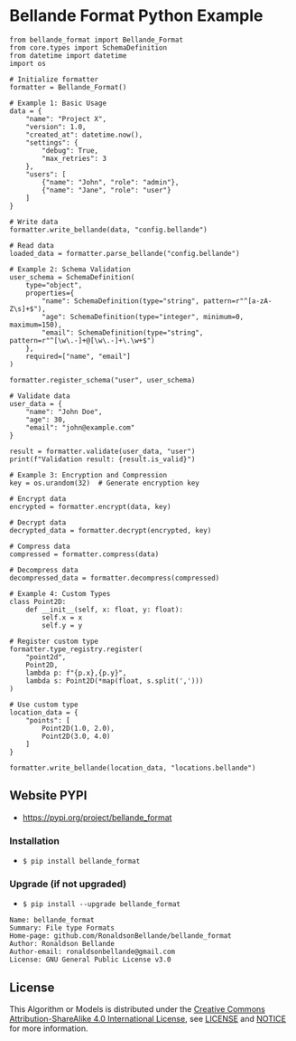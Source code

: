 # Bellande Format Python Example

```
from bellande_format import Bellande_Format
from core.types import SchemaDefinition
from datetime import datetime
import os

# Initialize formatter
formatter = Bellande_Format()

# Example 1: Basic Usage
data = {
    "name": "Project X",
    "version": 1.0,
    "created_at": datetime.now(),
    "settings": {
        "debug": True,
        "max_retries": 3
    },
    "users": [
        {"name": "John", "role": "admin"},
        {"name": "Jane", "role": "user"}
    ]
}

# Write data
formatter.write_bellande(data, "config.bellande")

# Read data
loaded_data = formatter.parse_bellande("config.bellande")

# Example 2: Schema Validation
user_schema = SchemaDefinition(
    type="object",
    properties={
        "name": SchemaDefinition(type="string", pattern=r"^[a-zA-Z\s]+$"),
        "age": SchemaDefinition(type="integer", minimum=0, maximum=150),
        "email": SchemaDefinition(type="string", pattern=r"^[\w\.-]+@[\w\.-]+\.\w+$")
    },
    required=["name", "email"]
)

formatter.register_schema("user", user_schema)

# Validate data
user_data = {
    "name": "John Doe",
    "age": 30,
    "email": "john@example.com"
}

result = formatter.validate(user_data, "user")
print(f"Validation result: {result.is_valid}")

# Example 3: Encryption and Compression
key = os.urandom(32)  # Generate encryption key

# Encrypt data
encrypted = formatter.encrypt(data, key)

# Decrypt data
decrypted_data = formatter.decrypt(encrypted, key)

# Compress data
compressed = formatter.compress(data)

# Decompress data
decompressed_data = formatter.decompress(compressed)

# Example 4: Custom Types
class Point2D:
    def __init__(self, x: float, y: float):
        self.x = x
        self.y = y

# Register custom type
formatter.type_registry.register(
    "point2d",
    Point2D,
    lambda p: f"{p.x},{p.y}",
    lambda s: Point2D(*map(float, s.split(',')))
)

# Use custom type
location_data = {
    "points": [
        Point2D(1.0, 2.0),
        Point2D(3.0, 4.0)
    ]
}

formatter.write_bellande(location_data, "locations.bellande")
```

## Website PYPI
- https://pypi.org/project/bellande_format

### Installation
- `$ pip install bellande_format`

### Upgrade (if not upgraded)
- `$ pip install --upgrade bellande_format`

```
Name: bellande_format
Summary: File type Formats
Home-page: github.com/RonaldsonBellande/bellande_format
Author: Ronaldson Bellande
Author-email: ronaldsonbellande@gmail.com
License: GNU General Public License v3.0
```

## License
This Algorithm or Models is distributed under the [Creative Commons Attribution-ShareAlike 4.0 International License](http://creativecommons.org/licenses/by-sa/4.0/), see [LICENSE](https://github.com/RonaldsonBellande/bellande_format/blob/main/LICENSE) and [NOTICE](https://github.com/RonaldsonBellande/bellande_format/blob/main/LICENSE) for more information.
